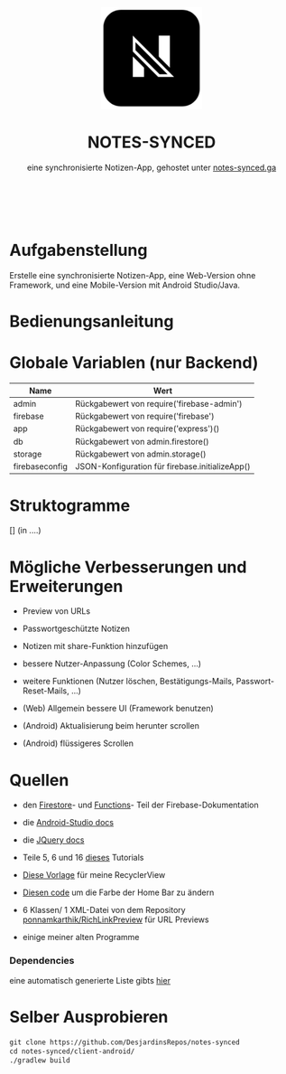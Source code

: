 <p align="center">
   <img src="client-android/app/src/main/res/drawable/app_icon.png" alt="alt text" width="180"/>
   <h1 align="center">NOTES-SYNCED</h1>
   <p align="center">eine synchronisierte Notizen-App, gehostet unter <a href="https://notes-synced.web.app">notes-synced.ga</a></p>
   <br/><br/><br/><br/>
</p>


# Aufgabenstellung

Erstelle eine synchronisierte Notizen-App, eine Web-Version ohne Framework, und eine Mobile-Version mit Android Studio/Java.




# Bedienungsanleitung




# Globale Variablen (nur Backend)

| Name           | Wert                                            |
|----------------|-------------------------------------------------|
| admin          | Rückgabewert von require('firebase-admin')      |
| firebase       | Rückgabewert von require('firebase')            |
| app            | Rückgabewert von require('express')()           |
| db             | Rückgabewert von admin.firestore()              |
| storage        | Rückgabewert von admin.storage()                |
| firebaseconfig | JSON-Konfiguration für firebase.initializeApp() |




# Struktogramme
[] (in ....)

# Mögliche Verbesserungen und Erweiterungen

- Preview von URLs

- Passwortgeschützte Notizen

- Notizen mit share-Funktion hinzufügen

- bessere Nutzer-Anpassung (Color Schemes, ...)

- weitere Funktionen (Nutzer löschen, Bestätigungs-Mails, Passwort-Reset-Mails, ...)

- (Web)     Allgemein bessere UI (Framework benutzen)

- (Android) Aktualisierung beim herunter scrollen

- (Android) flüssigeres Scrollen



# Quellen

- den [Firestore](https://firebase.google.com/docs/firestore)- und [Functions](https://firebase.google.com/docs/functions)- Teil der Firebase-Dokumentation

- die [Android-Studio docs](https://developer.android.com/docs)

- die [JQuery docs](https://jquery.com/)

- Teile 5, 6 und 16 [dieses](https://www.youtube.com/watch?v=hVJe51Z67Bo&list=PLdHg5T0SNpN2NimxW3piNqEVBWtXcraz-&index=1) Tutorials

- [Diese Vorlage](https://stackoverflow.com/questions/40584424/simple-android-recyclerview-example) für meine RecyclerView

- [Diesen code](https://stackoverflow.com/questions/27839105/android-lollipop-change-navigation-bar-color) um die Farbe der Home Bar zu ändern

- 6 Klassen/ 1 XML-Datei von dem Repository [ponnamkarthik/RichLinkPreview](https://github.com/ponnamkarthik/RichLinkPreview) für URL Previews

- einige meiner alten Programme

### Dependencies

eine automatisch generierte Liste gibts [hier](https://github.com/DesjardinsRepos/notes-synced/network/dependencies)




# Selber Ausprobieren

    git clone https://github.com/DesjardinsRepos/notes-synced
    cd notes-synced/client-android/
    ./gradlew build
